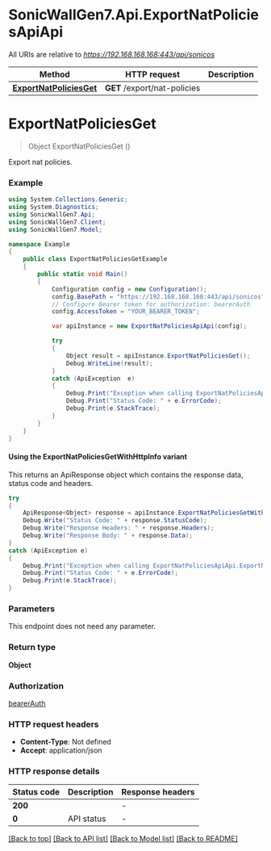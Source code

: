 # SonicWallGen7.Api.ExportNatPoliciesApiApi

All URIs are relative to *https://192.168.168.168:443/api/sonicos*

| Method | HTTP request | Description |
|--------|--------------|-------------|
| [**ExportNatPoliciesGet**](ExportNatPoliciesApiApi.md#exportnatpoliciesget) | **GET** /export/nat-policies |  |

<a id="exportnatpoliciesget"></a>
# **ExportNatPoliciesGet**
> Object ExportNatPoliciesGet ()



Export nat policies.

### Example
```csharp
using System.Collections.Generic;
using System.Diagnostics;
using SonicWallGen7.Api;
using SonicWallGen7.Client;
using SonicWallGen7.Model;

namespace Example
{
    public class ExportNatPoliciesGetExample
    {
        public static void Main()
        {
            Configuration config = new Configuration();
            config.BasePath = "https://192.168.168.168:443/api/sonicos";
            // Configure Bearer token for authorization: bearerAuth
            config.AccessToken = "YOUR_BEARER_TOKEN";

            var apiInstance = new ExportNatPoliciesApiApi(config);

            try
            {
                Object result = apiInstance.ExportNatPoliciesGet();
                Debug.WriteLine(result);
            }
            catch (ApiException  e)
            {
                Debug.Print("Exception when calling ExportNatPoliciesApiApi.ExportNatPoliciesGet: " + e.Message);
                Debug.Print("Status Code: " + e.ErrorCode);
                Debug.Print(e.StackTrace);
            }
        }
    }
}
```

#### Using the ExportNatPoliciesGetWithHttpInfo variant
This returns an ApiResponse object which contains the response data, status code and headers.

```csharp
try
{
    ApiResponse<Object> response = apiInstance.ExportNatPoliciesGetWithHttpInfo();
    Debug.Write("Status Code: " + response.StatusCode);
    Debug.Write("Response Headers: " + response.Headers);
    Debug.Write("Response Body: " + response.Data);
}
catch (ApiException e)
{
    Debug.Print("Exception when calling ExportNatPoliciesApiApi.ExportNatPoliciesGetWithHttpInfo: " + e.Message);
    Debug.Print("Status Code: " + e.ErrorCode);
    Debug.Print(e.StackTrace);
}
```

### Parameters
This endpoint does not need any parameter.
### Return type

**Object**

### Authorization

[bearerAuth](../README.md#bearerAuth)

### HTTP request headers

 - **Content-Type**: Not defined
 - **Accept**: application/json


### HTTP response details
| Status code | Description | Response headers |
|-------------|-------------|------------------|
| **200** |  |  -  |
| **0** | API status |  -  |

[[Back to top]](#) [[Back to API list]](../README.md#documentation-for-api-endpoints) [[Back to Model list]](../README.md#documentation-for-models) [[Back to README]](../README.md)

